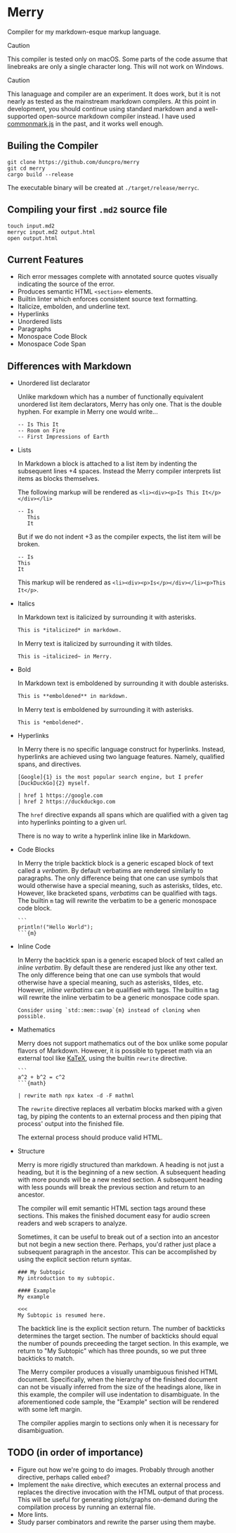 # Merry

Compiler for my markdown-esque markup language.

> [!CAUTION]
> This compiler is tested only on macOS. Some parts of the code assume that linebreaks
> are only a single character long. This will not work on Windows.

> [!CAUTION]
> This lanaguage and compiler are an experiment. It does work, but it is not nearly
> as tested as the mainstream markdown compilers. At this point in development, you
> should continue using standard markdown and a well-supported open-source markdown compiler
> instead. I have used [commonmark.js](https://github.com/commonmark/commonmark.js/) in the
> past, and it works well enough.
 
## Builing the Compiler

```
git clone https://github.com/duncpro/merry
git cd merry
cargo build --release
```

The executable binary will be created at `./target/release/merryc`.

## Compiling your first `.md2` source file

```
touch input.md2
merryc input.md2 output.html
open output.html
```

## Current Features
- Rich error messages complete with annotated source quotes visually indicating the source of the error.
- Produces semantic HTML `<section>` elements.
- Builtin linter which enforces consistent source text formatting.
- Italicize, embolden, and underline text.
- Hyperlinks
- Unordered lists
- Paragraphs
- Monospace Code Block
- Monospace Code Span

## Differences with Markdown
- Unordered list declarator

    Unlike markdown which has a number of functionally equivalent unordered list item declarators,
    Merry has only one. That is the double hyphen. For example in Merry one would write...

    ```md2
    -- Is This It
    -- Room on Fire
    -- First Impressions of Earth
    ```
- Lists

    In Markdown a block is attached to a list item by indenting the subsequent lines +4 spaces.
    Instead the Merry compiler interprets list items as blocks themselves. 

    The following markup will be rendered as `<li><div><p>Is This It</p></div></li>`
    
    ```md2
    -- Is
       This
       It
    ```

    But if we do not indent +3 as the compiler expects, the list item will be broken.

    ```md2
    -- Is
    This
    It
    ````

    This markup will be rendered as `<li><div><p>Is</p></div></li><p>This It</p>`.

- Italics

    In Markdown text is italicized by surrounding it with asterisks.
    ```md
    This is *italicized* in markdown.
    ```

    In Merry text is italicized by surrounding it with tildes.
    ```md2
    This is ~italicized~ in Merry.
    ```

- Bold

    In Markdown text is emboldened by surrounding it with double asterisks.
    ```md
    This is **emboldened** in markdown.
    ```

    In Merry text is emboldened by surrounding it with asterisks.
    ```md2
    This is *emboldened*.
    ```
    
- Hyperlinks

    In Merry there is no specific language construct for hyperlinks. Instead, hyperlinks are
    achieved using two language features. Namely, qualified spans, and directives.

    ```md2
    [Google]{1} is the most popular search engine, but I prefer [DuckDuckGo]{2} myself.
    
    | href 1 https://google.com
    | href 2 https://duckduckgo.com
    ````

    The `href` directive expands all spans which are qualified with a given tag into hyperlinks
    pointing to a given url.

    There is no way to write a hyperlink inline like in Markdown.

- Code Blocks

    In Merry the triple backtick block is a generic escaped block of text called a *verbatim*.
    By default verbatims are rendered similarly to paragraphs. The only difference being that
    one can use symbols that would otherwise have a special meaning, such as asterisks, tildes,
    etc. However, like bracketed spans, *verbatims* can be qualified with tags. The builtin `m`
    tag will rewrite the verbatim to be a generic monospace code block.

    ````md2
    ```
    println!("Hello World");    
    ```{m}
    ````

- Inline Code

    In Merry the backtick span is a generic escaped block of text called an *inline verbatim*.
    By default these are rendered just like any other text. The only difference being that
    one can use symbols that would otherwise have a special meaning, such as asterisks, tildes, etc.
    However, *inline verbatims* can be qualified with tags. The builtin `m` tag will rewrite
    the inline verbatim to be a generic monospace code span.

    ```md2
    Consider using `std::mem::swap`{m} instead of cloning when possible.
    ```

- Mathematics

    Merry does not support mathematics out of the box unlike some popular flavors of Markdown.
    However, it is possible to typeset math via an external tool like [KaTeX](https://katex.org),
    using the builtin `rewrite` directive.

    ````md2
    ```
    a^2 + b^2 = c^2
    ```{math}

    | rewrite math npx katex -d -F mathml
    ````

    The `rewrite` directive replaces all verbatim blocks marked with a given tag,
    by piping the contents to an external process and then piping that process' output
    into the finished file.

    The external process should produce valid HTML.

- Structure

    Merry is more rigidly structured than markdown. A heading is not just a heading,
    but it is the beginning of a new section. A subsequent heading with more pounds
    will be a new nested section. A subsequent heading with less pounds will break the
    previous section and return to an ancestor.

    The compiler will emit semantic HTML section tags around these sections. This makes the 
    finished document easy for audio screen readers and web scrapers to analyze.

    Sometimes, it can be useful to break out of a section into an ancestor but not
    begin a new section there. Perhaps, you'd rather just place a subsequent paragraph
    in the ancestor. This can be accomplished by using the explicit section return syntax.

    ```md2
    ### My Subtopic
    My introduction to my subtopic.
    
    #### Example
    My example

    <<<
    My Subtopic is resumed here.
    ```

    The backtick line is the explicit section return. The number of backticks determines
    the target section. The number of backticks should equal the number of pounds preceeding
    the target section. In this example, we return to "My Subtopic" which has three pounds,
    so we put three backticks to match.

    The Merry compiler produces a visually unambiguous finished HTML document. 
    Specifically, when the hierarchy of the finished document can not be visually inferred from
    the size of the headings alone, like in this example, the compiler will use indentation
    to disambiguate. In the aforementioned code sample, the "Example" section will be rendered
    with some left margin.

    The compiler applies margin to sections only when it is necessary for disambiguation.

    
    
## TODO (in order of importance)
- Figure out how we're going to do images. Probably through another directive,
  perhaps called `embed`?
- Implement the `make` directive, which executes an external process and replaces
  the directive invocation with the HTML output of that process. This will be useful
  for generating plots/graphs on-demand during the compilation process by running
  an external file.
- More lints.
- Study parser combinators and rewrite the parser using them maybe.
